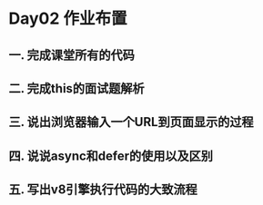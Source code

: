 # Day02 作业布置

## 一. 完成课堂所有的代码



## 二. 完成this的面试题解析



## 三. 说出浏览器输入一个URL到页面显示的过程



## 四. 说说async和defer的使用以及区别



## 五. 写出v8引擎执行代码的大致流程






















